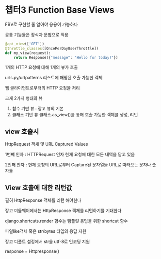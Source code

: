 # 챕터3 Function Base Views

FBV로 구현할 줄 알아야 응용이 가능하다

공통 기능들은 장식자 문법으로 적용

```python
@api_view(['GET'])
@throttle_classes([OncePerDayUserThrottle])
def my_view(request):
    return Response({"message": "Hello for today!"})
```





1개의 HTTP 요청에 대해 1개의 뷰가 호출

urls.py/urlpatterns 리스트에 매핑된 호출 가능한 객체

웹 글라이언트로부터의 HTTP 요청을 처리



크게 2가지 형태의 뷰

1. 함수 기반 뷰 : 장고 뷰의 기본
2. 클래스 기반 뷰
   클래스.as_view()를 통해 호출 가능한 객체를 생성, 리턴



## view 호출시

HttpRequest 객체 및 URL Captured Values

1번쨰 인자 : HTTPRequest 인자
현재 요청에 대한 모든 내역을 담고 있음

2번째 인자 : 현재 요청의 URL로부터 Capture된 문자열들
URL로 따라오는 문자나 숫자들



## View 호출에 대한 리턴값

필히 HttpResponse 객체를 리턴 해야한다

장고 미들웨어에서는 HttpResponse 객체를 리턴하기를 기대한다

django.shortcuts.render 함수는 탬플릿 응답을 위한 shortcut 함수



파일like객체 혹은 str/bytes 타입의 응답 지원

장고 디폴트 설정에서 str을 utf-8로 인코딩 지원

response = Httpresponse()

